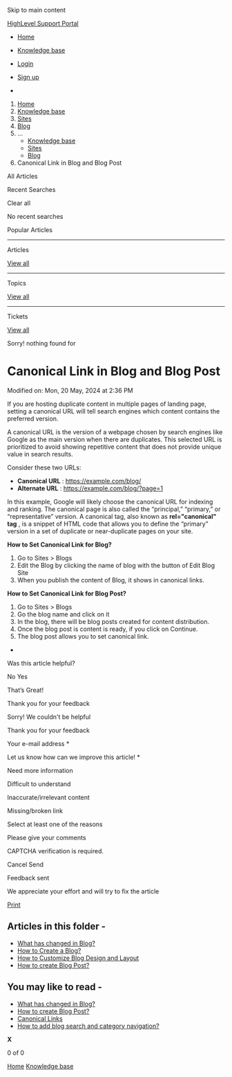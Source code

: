 Skip to main content

[ HighLevel Support Portal ](https://help.gohighlevel.com)

  * [ Home ](/support/home)
  * [ Knowledge base ](/support/solutions)

  * [Login](/support/login)
  * [Sign up](/support/signup)
  * 

  1. [Home](/support/home)
  2. [Knowledge base](/support/solutions)
  3. [Sites](/support/solutions/48000449581)
  4. [Blog](/support/solutions/folders/48000686613)
  5. ... 
     * [Knowledge base](/support/solutions)
     * [Sites](/support/solutions/48000449581)
     * [Blog](/support/solutions/folders/48000686613)
  6. Canonical Link in Blog and Blog Post

All  Articles 

Recent Searches

Clear all

No recent searches

Popular Articles

* * *

Articles

[View all](/support/search/solutions)

* * *

Topics

[View all](/support/search/topics)

* * *

Tickets

[View all](/support/search/tickets)

Sorry! nothing found for   

# Canonical Link in Blog and Blog Post

Modified on: Mon, 20 May, 2024 at 2:36 PM

If you are hosting duplicate content in multiple pages of landing page, setting a canonical URL will tell search engines which content contains the preferred version. 

A canonical URL is the version of a webpage chosen by search engines like Google as the main version when there are duplicates. This selected URL is prioritized to avoid showing repetitive content that does not provide unique value in search results.  

Consider these two URLs:

  * **Canonical URL** : <https://example.com/blog/>
  * **Alternate URL** : <https://example.com/blog/?page=1>

In this example, Google will likely choose the canonical URL for indexing and ranking. The canonical page is also called the “principal,” “primary,” or “representative” version. A canonical tag, also known as **rel="canonical" tag** , is a snippet of HTML code that allows you to define the “primary” version in a set of duplicate or near-duplicate pages on your site.

**How to Set Canonical Link for Blog?**

  1. Go to Sites > Blogs
  2. Edit the Blog by clicking the name of blog with the button of Edit Blog Site
  3. When you publish the content of Blog, it shows in canonical links.

**How to Set Canonical Link for Blog Post?**

  1. Go to Sites > Blogs
  2. Go the blog name and click on it
  3. In the blog, there will be blog posts created for content distribution.
  4. Once the blog post is content is ready, if you click on Continue.
  5. The blog post allows you to set canonical link. 

  * 

Was this article helpful?

No  Yes 

That’s Great!

Thank you for your feedback

Sorry! We couldn't be helpful

Thank you for your feedback

Your e-mail address *

Let us know how can we improve this article! *

Need more information 

Difficult to understand 

Inaccurate/irrelevant content 

Missing/broken link 

Select at least one of the reasons 

Please give your comments 

CAPTCHA verification is required. 

Cancel  Send 

Feedback sent

We appreciate your effort and will try to fix the article

[Print](javascript:print\(\))

## Articles in this folder -

  * [What has changed in Blog?](/support/solutions/articles/155000002447-what-has-changed-in-blog-)
  * [How to Create a Blog?](/support/solutions/articles/155000002448-how-to-create-a-blog-)
  * [How to Customize Blog Design and Layout](/support/solutions/articles/155000002449-how-to-customize-blog-design-and-layout)
  * [How to create Blog Post?](/support/solutions/articles/155000002450-how-to-create-blog-post-)

## You may like to read -

  * [What has changed in Blog?](/support/solutions/articles/155000002447-what-has-changed-in-blog-)
  * [How to create Blog Post?](/support/solutions/articles/155000002450-how-to-create-blog-post-)
  * [Canonical Links](/support/solutions/articles/155000001312-canonical-links)
  * [How to add blog search and category navigation?](/support/solutions/articles/155000002452-how-to-add-blog-search-and-category-navigation-)

**X**

0 of 0 []()

[Home](/support/home) [Knowledge base](/support/solutions)
